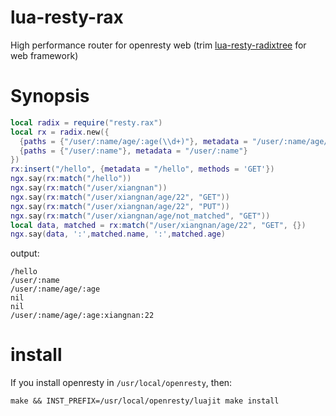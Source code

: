 # lua-resty-rax
High performance router for openresty web (trim [lua-resty-radixtree](https://github.com/api7/lua-resty-radixtree) for web framework)
# Synopsis
```lua
local radix = require("resty.rax")
local rx = radix.new({
  {paths = {"/user/:name/age/:age(\\d+)"}, metadata = "/user/:name/age/:age", methods = {'GET', 'POST'}},
  {paths = {"/user/:name"}, metadata = "/user/:name"}
})
rx:insert("/hello", {metadata = "/hello", methods = 'GET'})
ngx.say(rx:match("/hello"))
ngx.say(rx:match("/user/xiangnan"))
ngx.say(rx:match("/user/xiangnan/age/22", "GET"))
ngx.say(rx:match("/user/xiangnan/age/22", "PUT"))
ngx.say(rx:match("/user/xiangnan/age/not_matched", "GET"))
local data, matched = rx:match("/user/xiangnan/age/22", "GET", {})
ngx.say(data, ':',matched.name, ':',matched.age)
```
output:
```
/hello
/user/:name
/user/:name/age/:age
nil
nil
/user/:name/age/:age:xiangnan:22
```
# install
If you install openresty in `/usr/local/openresty`, then:
```
make && INST_PREFIX=/usr/local/openresty/luajit make install
```
